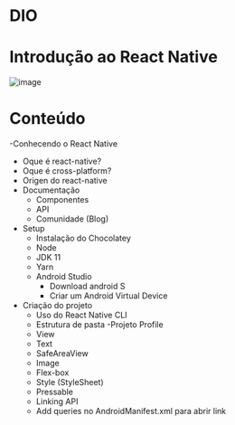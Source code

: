 # DIO
# Introdução ao React Native

![image](https://user-images.githubusercontent.com/94490479/173896450-0bb62fcf-8f47-4a86-9988-7bced521ae8a.png)

# Conteúdo
-Conhecendo o React Native
  - Oque é react-native?
  - Oque é cross-platform?
  - Origen do react-native
- Documentação
  - Componentes
  - API
  - Comunidade (Blog)
- Setup
  - Instalação do Chocolatey
  - Node
  - JDK 11
  - Yarn
  - Android Studio
    - Download android S
    - Criar um Android Virtual Device
- Criação do projeto
  - Uso do React Native CLI
  - Estrutura de pasta
-Projeto Profile
  - View
  - Text
  - SafeAreaView
  - Image
  - Flex-box
  - Style (StyleSheet)
  - Pressable
  - Linking API
  - Add queries no AndroidManifest.xml para abrir link
  

   
